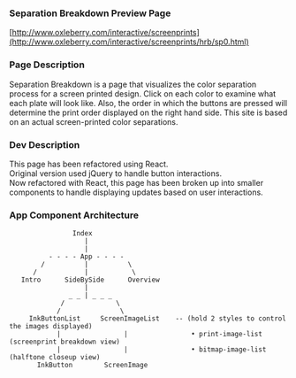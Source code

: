 ### Separation Breakdown Preview Page
[http://www.oxleberry.com/interactive/screenprints](http://www.oxleberry.com/interactive/screenprints/hrb/sp0.html)

### Page Description

Separation Breakdown is a page that visualizes the color separation process for a screen printed design. Click on each color to examine what each plate will look like. Also, the order in which the buttons are pressed will determine the print order displayed on the right hand side. This site is based on an actual screen-printed color separations.

### Dev Description

This page has been refactored using React. <br />
Original version used jQuery to handle button interactions. <br />
Now refactored with React, this page has been broken up into smaller components to handle displaying updates based on user interactions.

### App Component Architecture

                    Index
                       |
                       |
              - - - - App - - - -
            /          |          \
          /            |           \
       Intro      SideBySide      Overview
                       |
                   _ _ | _ _ _
                 /             \
                /               \
         InkButtonList     ScreenImageList    -- (hold 2 styles to control the images displayed)
                |                |                • print-image-list (screenprint breakdown view)
                |                |                • bitmap-image-list (halftone closeup view)
           InkButton        ScreenImage


